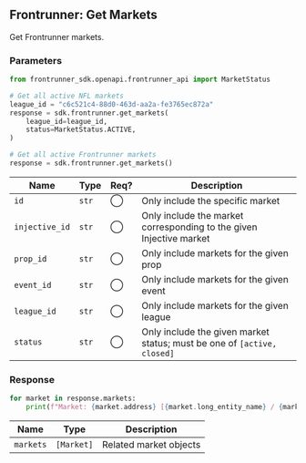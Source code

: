 ## Frontrunner: Get Markets

Get Frontrunner markets. 

### Parameters

```python
from frontrunner_sdk.openapi.frontrunner_api import MarketStatus

# Get all active NFL markets
league_id = "c6c521c4-88d0-463d-aa2a-fe3765ec872a"
response = sdk.frontrunner.get_markets(
    league_id=league_id,
    status=MarketStatus.ACTIVE,
)

# Get all active Frontrunner markets
response = sdk.frontrunner.get_markets()
```

| Name | Type | Req? | Description |
| - | - | - | - |
| `id` | `str` | ◯ | Only include the specific market |
| `injective_id` | `str` | ◯ | Only include the market corresponding to the given Injective market |
| `prop_id` | `str` | ◯ | Only include markets for the given prop |
| `event_id` | `str` | ◯ | Only include markets for the given event |
| `league_id` | `str` | ◯ | Only include markets for the given league |
| `status` | `str` | ◯ | Only include the given market status; must be one of `[active, closed]` |

### Response

```python
for market in response.markets:
    print(f"Market: {market.address} [{market.long_entity_name} / {market.short_entity_name}]")
```

| Name | Type | Description |
| - | - | - |
| `markets` | `[Market]` | Related market objects |
